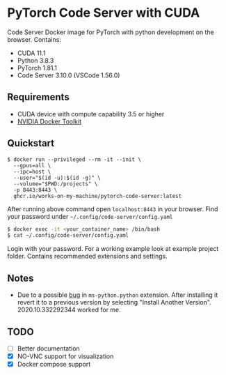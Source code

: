 # PyTorch Code Server with CUDA
Code Server Docker image for PyTorch with python development on the browser. Contains:
- CUDA 11.1
- Python 3.8.3
- PyTorch 1.81.1
- Code Server 3.10.0 (VSCode 1.56.0)

## Requirements
- CUDA device with compute capability 3.5 or higher
- [NVIDIA Docker Toolkit](https://github.com/ghokun/nvidia-docker-host)


## Quickstart
```
$ docker run --privileged --rm -it --init \
  --gpus=all \
  --ipc=host \
  --user="$(id -u):$(id -g)" \
  --volume="$PWD:/projects" \
  -p 8443:8443 \
  ghcr.io/works-on-my-machine/pytorch-code-server:latest
```
After running above command open `localhost:8443` in your browser. Find your password under `~/.config/code-server/config.yaml`
```bash
$ docker exec -it <your_container_name> /bin/bash
$ cat ~/.config/code-server/config.yaml
```
Login with your password. For a working example look at example project folder. Contains recommended extensions and settings.
## Notes
- Due to a possible [bug](https://github.com/cdr/code-server/issues/2514) in `ms-python.python` extension. After installing it revert it to a previous version by selecting "Install Another Version". 2020.10.332292344 worked for me.

## TODO
- [ ] Better documentation
- [x] NO-VNC support for visualization
- [x] Docker compose support
